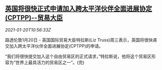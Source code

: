 <!--1611141795000-->
[英国将很快正式申请加入跨太平洋伙伴全面进展协定(CPTPP)--贸易大臣](https://cn.reuters.com/article/uk-cptpp-truss-0120-idCNKBS29P17O)
------

<div><i>2021-01-20T10:56:33Z</i></div><p>路透伦敦1月20日 - 英国国际贸易大臣特拉斯(Liz Truss)周三表示，英国将很快递交加入跨太平洋伙伴全面进展协定(CPTPP)的申请。</p><p>“我们将很快提交加入这个自由贸易区的正式请求，”特拉斯说，他将这个贸易区形容为“世界上最具活力的贸易区之一”。(完)</p>
